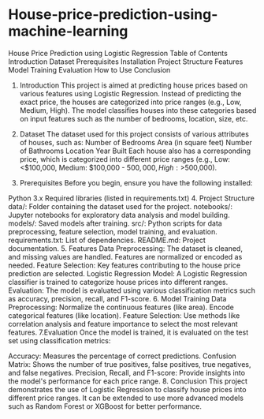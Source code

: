 # House-price-prediction-using-machine-learning
House Price Prediction using Logistic Regression
Table of Contents
Introduction
Dataset
Prerequisites
Installation
Project Structure
Features
Model Training
Evaluation
How to Use
Conclusion
1. Introduction
This project is aimed at predicting house prices based on various features using Logistic Regression. Instead of predicting the exact price, the houses are categorized into price ranges (e.g., Low, Medium, High). The model classifies houses into these categories based on input features such as the number of bedrooms, location, size, etc.

2. Dataset
The dataset used for this project consists of various attributes of houses, such as:
Number of Bedrooms
Area (in square feet)
Number of Bathrooms
Location
Year Built
Each house also has a corresponding price, which is categorized into different price ranges (e.g., Low: <$100,000, Medium: $100,000 - $500,000, High: >$500,000).
3. Prerequisites
Before you begin, ensure you have the following installed:

Python 3.x
Required libraries (listed in requirements.txt)
4. Project Structure
data/: Folder containing the dataset used for the project.
notebooks/: Jupyter notebooks for exploratory data analysis and model building.
models/: Saved models after training.
src/: Python scripts for data preprocessing, feature selection, model training, and evaluation.
requirements.txt: List of dependencies.
README.md: Project documentation.
5. Features
Data Preprocessing: The dataset is cleaned, and missing values are handled. Features are normalized or encoded as needed.
Feature Selection: Key features contributing to the house price prediction are selected.
Logistic Regression Model: A Logistic Regression classifier is trained to categorize house prices into different ranges.
Evaluation: The model is evaluated using various classification metrics such as accuracy, precision, recall, and F1-score.
6. Model Training
Data Preprocessing:
Normalize the continuous features (like area).
Encode categorical features (like location).
Feature Selection:
Use methods like correlation analysis and feature importance to select the most relevant features.
7.Evaluation
Once the model is trained, it is evaluated on the test set using classification metrics:

Accuracy: Measures the percentage of correct predictions.
Confusion Matrix: Shows the number of true positives, false positives, true negatives, and false negatives.
Precision, Recall, and F1-score: Provide insights into the model's performance for each price range.
8. Conclusion
This project demonstrates the use of Logistic Regression to classify house prices into different price ranges. It can be extended to use more advanced models such as Random Forest or XGBoost for better performance.

